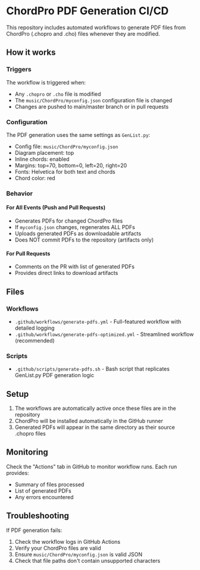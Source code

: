 # ChordPro PDF Generation CI/CD

This repository includes automated workflows to generate PDF files from ChordPro (.chopro and .cho) files whenever they are modified.

## How it works

### Triggers
The workflow is triggered when:
- Any `.chopro` or `.cho` file is modified
- The `music/ChordPro/myconfig.json` configuration file is changed
- Changes are pushed to main/master branch or in pull requests

### Configuration
The PDF generation uses the same settings as `GenList.py`:
- Config file: `music/ChordPro/myconfig.json`
- Diagram placement: top
- Inline chords: enabled
- Margins: top=70, bottom=0, left=20, right=20
- Fonts: Helvetica for both text and chords
- Chord color: red

### Behavior

#### For All Events (Push and Pull Requests)
- Generates PDFs for changed ChordPro files
- If `myconfig.json` changes, regenerates ALL PDFs
- Uploads generated PDFs as downloadable artifacts
- Does NOT commit PDFs to the repository (artifacts only)

#### For Pull Requests
- Comments on the PR with list of generated PDFs
- Provides direct links to download artifacts

## Files

### Workflows
- `.github/workflows/generate-pdfs.yml` - Full-featured workflow with detailed logging
- `.github/workflows/generate-pdfs-optimized.yml` - Streamlined workflow (recommended)

### Scripts
- `.github/scripts/generate-pdfs.sh` - Bash script that replicates GenList.py PDF generation logic

## Setup

1. The workflows are automatically active once these files are in the repository
2. ChordPro will be installed automatically in the GitHub runner
3. Generated PDFs will appear in the same directory as their source .chopro files

## Monitoring

Check the "Actions" tab in GitHub to monitor workflow runs. Each run provides:
- Summary of files processed
- List of generated PDFs
- Any errors encountered

## Troubleshooting

If PDF generation fails:
1. Check the workflow logs in GitHub Actions
2. Verify your ChordPro files are valid
3. Ensure `music/ChordPro/myconfig.json` is valid JSON
4. Check that file paths don't contain unsupported characters
